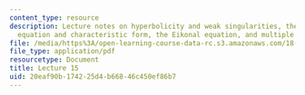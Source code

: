 ```yaml
---
content_type: resource
description: Lecture notes on hyperbolicity and weak singularities, the Hamilton-Jacobi
  equation and characteristic form, the Eikonal equation, and multiple values.
file: /media/https%3A/open-learning-course-data-rc.s3.amazonaws.com/18-306-advanced-partial-differential-equations-with-applications-fall-2009/20eaf90b174225d4b66846c450ef86b7_MIT18_306f09_lec15.pdf
file_type: application/pdf
resourcetype: Document
title: Lecture 15
uid: 20eaf90b-1742-25d4-b668-46c450ef86b7
---
```


